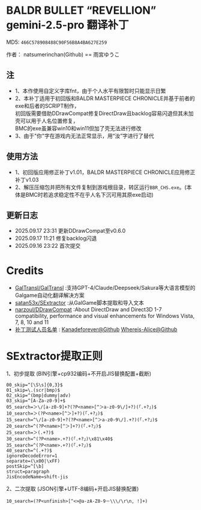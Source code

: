 # BALDR BULLET “REVELLION” gemini-2.5-pro 翻译补丁

MD5: `466C578908488C90F56B8A4BA627E259`

作者： natsumerinchan(Github) == 雨宮ゆうこ

## 注
- 1、本作使用自定义字库fnt，由于个人水平有限暂时只能显示日繁
- 2、本补丁适用于初回版和BALDR MASTERPIECE CHRONICLE并基于前者的exe和后者的SCRIPT制作，<br>
初回版需要借助DDrawCompat修复DirectDraw且backlog容易闪退但其未加壳可以用于人名位置修复，<br>
BMC的exe虽兼容win10和win11但加了壳无法进行修改
- 3、由于"你"字在游戏内无法正常显示，用“汝”字进行了替代

## 使用方法
- 1、初回版应用修正补丁v1.01，BALDR MASTERPIECE CHRONICLE应用修正补丁v1.03
- 2、解压压缩包并把所有文件复制到游戏根目录，转区运行`BBR_CHS.exe`。(本体是BMC时若追求稳定性不在乎人名下沉可用其原exe启动)

## 更新日志
- 2025.09.17 23:31 更新DDrawCompat至v0.6.0
- 2025.09.17 11:21 修复backlog闪退
- 2025.09.16 23:22 首次提交

# Credits

- [GalTransl/GalTransl](https://github.com/GalTransl/GalTransl.git) :支持GPT-4/Claude/Deepseek/Sakura等大语言模型的Galgame自动化翻译解决方案
- [satan53x/SExtractor](https://github.com/satan53x/SExtractor.git) :从GalGame脚本提取和导入文本
- [narzoul/DDrawCompat](https://github.com/narzoul/DDrawCompat.git) :About DirectDraw and Direct3D 1-7 compatibility, performance and visual enhancements for Windows Vista, 7, 8, 10 and 11
- [补丁测试人员名单](https://github.com/natsumerinchan/MyGalTranslationPatches/issues/4) : [Kanadeforever@Github](https://github.com/Kanadeforever) [Whereis-Alice@Github](https://github.com/Whereis-Alice)

# SExtractor提取正则
1、初步提取
(BIN引擎+cp932编码+不开启JIS替换配置+截断)
```
00_skip=^[\S\s]{0,3}$
01_skip=\.(scr|bmp)$
02_skip=^(bmp|dummy|adv)
03_skip=^[A-Za-z0-9]+$
05_search=＞\/[a-z0-9]+?(?P<name>[^＞a-z0-9\/]+?)(「.+?」)$
10_search=＞(?P<name>[^＞]+?)(「.+?」)$
15_search=^\/[a-z0-9]+?(?P<name>[^＞a-z0-9\/].+?)(「.+?」)$
20_search=^(?P<name>[^＞]+?)(「.+?」)$
25_search=＞(.+?)$
30_search=^(?P<name>.+?)(「.+?」)\x81\x40$
35_search=^(?P<name>.+?)(「.+?」)$
40_search=^(.+?)$
ignoreDecodeError=1
separate=(\x00|\xFF)
postSkip=^[\b]
struct=paragraph
JisEncodeName=shift-jis
```

2、二次提取
(JSON引擎+UTF-8编码+开启JIS替换配置)
```
10_search=(?P<unfinish>[^<>@a-zA-Z0-9－\\\/\r\n, !]+)
```
